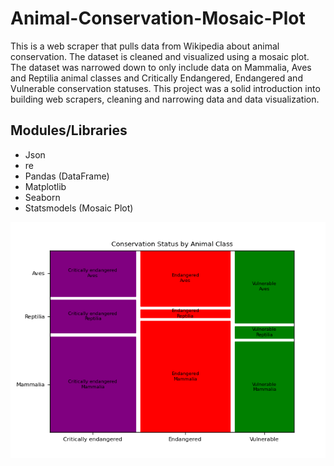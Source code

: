 # Animal-Conservation-Mosaic-Plot

This is a web scraper that pulls data from Wikipedia about animal conservation. The dataset is cleaned and visualized using a mosaic plot.
The dataset was narrowed down to only include data on Mammalia, Aves and Reptilia animal classes and Critically Endangered, Endangered and Vulnerable conservation
statuses. This project was a solid introduction into building web scrapers, cleaning and narrowing data and data visualization.

## Modules/Libraries
* Json
* re
* Pandas (DataFrame)
* Matplotlib
* Seaborn
* Statsmodels (Mosaic Plot)

![image](./mosaic_plot.png)


